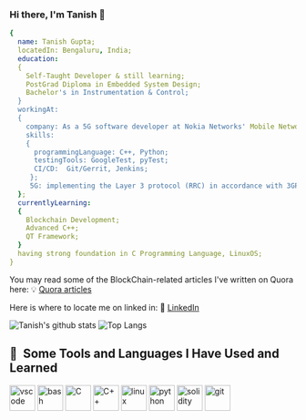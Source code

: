 ### Hi there, I'm Tanish 👋

<!--
**tanish2502/tanish2502** is a ✨ _special_ ✨ repository because its `README.md` (this file) appears on your GitHub profile.

Here are some ideas to get you started:

- 🔭 I’m currently working on ...
- 🌱 I’m currently learning ...
- 👯 I’m looking to collaborate on ...
- 🤔 I’m looking for help with ...
- 💬 Ask me about ...
- 📫 How to reach me: ...
- 😄 Pronouns: ...
- ⚡ Fun fact: ...
-->
```yaml
{
  name: Tanish Gupta;
  locatedIn: Bengaluru, India;
  education:
  {
    Self-Taught Developer & still learning;
    PostGrad Diploma in Embedded System Design;
    Bachelor's in Instrumentation & Control;
  }
  workingAt:
  {
    company: As a 5G software developer at Nokia Networks' Mobile Networks Division since March'21;
    skills:
    {
      programmingLanguage: C++, Python;
      testingTools: GoogleTest, pyTest;
      CI/CD:  Git/Gerrit, Jenkins;
     };
     5G: implementing the Layer 3 protocol (RRC) in accordance with 3GPP specifications and fixing PR's;
  };
  currentlyLearning:
  {
    Blockchain Development;
    Advanced C++;
    QT Framework;
  }
  having strong foundation in C Programming Language, LinuxOS;
}
```
You may read some of the BlockChain-related articles I've written on Quora here: :bulb: [Quora articles](https://www.quora.com/profile/Tanish-Gupta-206/answers)

Here is where to locate me on linked in: :office: [LinkedIn](https://www.linkedin.com/in/gupta-tanish/)

![Tanish's github stats](https://github-readme-stats.vercel.app/api?username=tanish2502&count_private=true&show_icons=true&theme=radical&hide_rank=false&hide=prs)                  ![Top Langs](https://github-readme-stats.vercel.app/api/top-langs/?username=tanish2502)

<h2> 🚀 &nbsp;Some Tools and Languages I Have Used and Learned</h2>
<p align="left">
<img src="https://cdn.jsdelivr.net/gh/devicons/devicon/icons/vscode/vscode-original.svg" alt="vscode" width="45" height="45"/>
<img src="https://cdn.jsdelivr.net/gh/devicons/devicon/icons/bash/bash-original.svg" alt="bash" width="45" height="45"/>
<img src="https://cdn.jsdelivr.net/gh/devicons/devicon/icons/c/c-original.svg" alt="C" width="45" height="45"/>
<img src="https://cdn.jsdelivr.net/gh/devicons/devicon/icons/cplusplus/cplusplus-original.svg" alt="C++" width="45" height="45"/>
<img src="https://cdn.jsdelivr.net/gh/devicons/devicon/icons/linux/linux-original.svg" alt="linux" width="45" height="45"/>
<img src="https://cdn.jsdelivr.net/gh/devicons/devicon/icons/python/python-original-wordmark.svg" alt="python" width="45" height="45"/>
<img src="https://cdn.jsdelivr.net/gh/devicons/devicon/icons/solidity/solidity-original.svg" alt="solidity" width="45" height="45"/>
<img src="https://cdn.jsdelivr.net/gh/devicons/devicon/icons/git/git-plain-wordmark.svg" alt="git" width="45" height="45"/>
</p>
